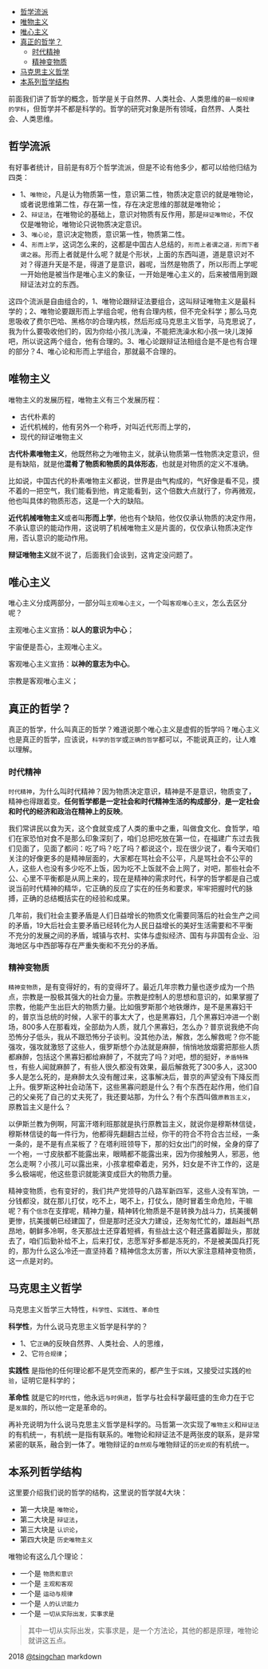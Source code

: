 

<!-- TOC -->

- [哲学流派](#哲学流派)
- [唯物主义](#唯物主义)
- [唯心主义](#唯心主义)
- [真正的哲学？](#真正的哲学)
    - [时代精神](#时代精神)
    - [精神变物质](#精神变物质)
- [马克思主义哲学](#马克思主义哲学)
- [本系列哲学结构](#本系列哲学结构)

<!-- /TOC -->



前面我们讲了哲学的概念，哲学是关于自然界、人类社会、人类思维的`最一般规律的学科`，但哲学并不都是科学的。哲学的研究对象是所有领域，自然界、人类社会、人类思维。

## 哲学流派

有好事者统计，目前是有8万个哲学流派，但是不论有他多少，都可以给他归结为四类：

- 1、`唯物论`，凡是认为物质第一性，意识第二性，物质决定意识的就是唯物论，或者说思维第二性，存在第一性，存在决定思维的那就是唯物论；
- 2、`辩证法`，在唯物论的基础上，意识对物质有反作用，那是`辩证唯物论`，不仅仅是唯物论，唯物论只说物质决定意识。
- 3、`唯心论`，意识决定物质，意识第一性，物质第二性。
- 4、`形而上学`，这词怎么来的，这都是中国古人总结的，`形而上者谓之道，形而下者谓之器`。形而上者就是什么呢？就是个形状，上面的东西叫道，道是意识对不对？得道升天是不是，得道了是意识，器呢，当然是物质了，所以形而上学呢一开始他是被当作是唯心主义的象征，一开始是唯心主义的，后来被借用到跟辩证法对立的东西。

这四个流派是自由组合的，1、唯物论跟辩证法要组合，这叫辩证唯物主义是最科学的；2、唯物论要跟形而上学组合呢，他有合理内核，但不完全科学；那么马克思吸收了费尔巴哈、黑格尔的合理内核，然后形成马克思主义哲学，马克思说了，我为什么要吸收他们的，因为你给小孩儿洗澡，不能把洗澡水和小孩一块儿泼掉吧，所以说这两个组合，他有合理的。3、唯心论跟辩证法相组合是不是也有合理的部分？4、唯心论和形而上学组合，那就最不合理的。


## 唯物主义

唯物主义的发展历程，唯物主义有三个发展历程：
- 古代朴素的
- 近代机械的，他有另外一个称呼，对叫近代形而上学的，
- 现代的辩证唯物主义

**古代朴素唯物主义**，他既然称之为唯物主义，就承认物质第一性物质决定意识，但是有缺陷，就是他**混肴了物质和物质的具体形态**，也就是对物质的定义不准确。

比如说，中国古代的朴素唯物主义都说，世界是由气构成的，气好像是看不见，摸不着的一把空气，我们能看到他，肯定能看到，这个倍数大点就行了，你再微观，他也叫具体的物质形态，这是一个大的缺陷。

**近代机械唯物主义**或者叫**形而上学**，他也有个缺陷，他仅仅承认物质的决定作用，不承认意识的能动作用，这说明了机械唯物主义是片面的，仅仅承认物质决定作用，否认意识的能动作用。

**辩证唯物主义**就不说了，后面我们会谈到，这肯定没问题了。

## 唯心主义

唯心主义分成两部分，一部分叫`主观唯心主义`，一个叫`客观唯心主义`，怎么去区分呢？

主观唯心主义宣扬：**以人的意识为中心**；

宇宙便是吾心，主观唯心主义。

客观唯心主义宣扬：**以神的意志为中心**。

宗教是客观唯心主义；


## 真正的哲学？

真正的哲学，什么叫真正的哲学？难道说那个唯心主义是虚假的哲学吗？唯心主义也是真正的哲学，应该说，`科学的哲学`或`正确的哲学`都可以，不能说真正的，让人难以理解。

### 时代精神

`时代精神`，为什么叫时代精神？因为物质决定意识，精神是不是意识，物质变了，精神也得跟着变。**任何哲学都是一定社会和时代精神生活的构成部分**，**是一定社会和时代的经济和政治在精神上的反映**。

我们常讲民以食为天，这个食就变成了人类的重中之重，叫做食文化、食哲学，咱们在家恐怕对食不是那么印象深刻了，咱们总把吃放在第一位，在福建广东过去我们见面了，见面了都问：吃了吗？吃了吗？都说这个，现在很少说了，看今天咱们关注的好像更多的是精神层面的，大家都在骂社会不公平，凡是骂社会不公平的人，这些人也没有多少吃不上饭，因为吃不上饭就不会上网了，对吧，那些社会不公、心里不平衡都是从网上来的，现在是精神的需求时代，科学的哲学都是自己或说当前时代精神的精华，它正确的反应了实在的任务和要求，牢牢把握时代的脉搏，正确的总结概括实在的经验和成果。

几年前，我们社会主要矛盾是人们日益增长的物质文化需要同落后的社会生产之间的矛盾，19大后社会主要矛盾已经转化为人民日益增长的美好生活需要和不平衡不充分的发展之间的矛盾，城镇与农村、实体与虚拟经济、国有与非国有企业、沿海地区与中西部等存在严重失衡和不充分的矛盾。

### 精神变物质

`精神变物质`，是有变得好的，有的变得坏了。最近几年宗教力量也逐步成为一个热点，宗教是一股极其强大的社会力量。宗教是控制人的思想和意识的，如果掌握了宗教，他能产生出巨大的物质力量。比如俄罗斯那个地铁爆炸，是不是黑寡妇干的，普京当总统的时候，人家干的事太大了，也是黑寡妇，几个黑寡妇冲进一个剧场，800多人在那看戏，全部劫为人质，就几个黑寡妇，怎么办？普京说我绝不向恐怖分子低头，我从不跟恐怖分子谈判。没其他办法，解救，怎么解救呢？你不能强攻，强攻就激怒了这些人，俄罗斯想个办法就是麻醉，悄悄地放烟雾把那些人质都麻醉，包括这个黑寡妇都给麻醉了，不就完了吗？对吧，想的挺好，`矛盾特殊性`，有些人闻就麻醉了，有些人很久都没有效果，最后解救死了300多人，这300多人是怎么死的，是麻醉太久没有醒过来，这事解决后，普京的声望没有下降反而上升。俄罗斯这种社会动荡下，这些黑寡问题是什么？有个东西在起作用，他们自己的父亲死了自己的丈夫死了，我还要站那，为什么？有个东西叫做`原教旨主义`，原教旨主义是什么？

以伊斯兰教为例啊，阿富汗塔利班那就是执行原教旨主义，就说你是穆斯林信徒，穆斯林信徒的每一件行为，他都得先翻翻古兰经，你干的符合不符合古兰经，一条一条的，是不是有点呆板了？在塔利班领导下，那的妇女出门的时候，全身的穿了一个袍，一寸皮肤都不能露出来，眼睛都不能露出来，因为你接触男人，邪恶，他怎么走啊？小孩儿可以露出来，小孩拿棍牵着走，另外，妇女是不许工作的，这是多么极端呢，他这些意识就能演变成巨大的物质力量。

精神变物质，也有变好的，我们共产党领导的八路军新四军，这些人没有军饷，一分钱都没，就在那儿打仗，吃不上，喝不上，打仗么，随时冒着生命危险，干嘛呢？有个`信念`在支撑呢，精神力量，精神转化物质是不是转换为战斗力，抗美援朝更惨，抗美援朝已经建国了，但是那时还没大力建设，还匆匆忙忙的，雄赳赳气昂昂地，朝鲜多冷啊，冬天那战士还穿着短裤，有些战士这个鞋还露着脚趾头，那就去了，咱们后勤补给不上，后来打仗，志愿军好多都是冻死的，不是被美国兵打死的，那为什么这么冷还一直坚持着？精神信念太厉害，所以大家注意精神变物质，这一点是对的。


## 马克思主义哲学

马克思主义哲学三大特性，`科学性`、`实践性`、`革命性`

**科学性**，为什么说马克思主义哲学是科学的？

- 1、它`正确`的反映自然界、人类社会、人的思维，
- 2、它`符合规律`；

**实践性** 是指他的任何理论都不是凭空而来的，都产生于`实践`，又接受过实践的`检验`，证明它是科学的；

**革命性** 就是它的`时代性`，他永远`与时俱进`，哲学与社会科学最旺盛的生命力在于它是`发展`的，所以他一定是革命的。

再补充说明为什么说马克思主义哲学是科学的。马哲第一次实现了`唯物主义`和`辩证法`的有机统一，有机统一是指有联系的。唯物论和辩证法不是两张皮的联系，是非常紧密的联系，融合到一体了。唯物辩证的`自然观`与唯物辩证的`历史观`的有机统一。

## 本系列哲学结构

这里要介绍我们说的哲学的结构，这里说的哲学就4大块：

- 第一大块是 `唯物论`，
- 第二大块是 `辩证法`，
- 第三大块是 `认识论`，
- 第四大块是 `历史唯物主义`

唯物论有这么几个理论：

- 一个是 `物质和意识`
- 一个是 `主观和客观`
- 一个是 `运动与规律`
- 一个是 `人的认识能力`
- 一个是 `一切从实际出发，实事求是`


> 其中一切从实际出发，实事求是，是一个方法论，其他的都是原理，唯物论就讲这五点。


2018 [@tsingchan](https://github.com/tsingchan/page) markdown